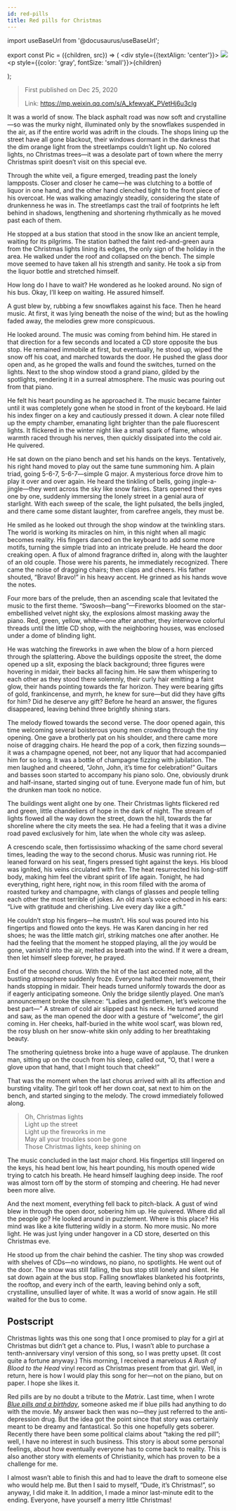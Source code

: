 ```yaml
---
id: red-pills
title: Red pills for Christmas
---
```


import useBaseUrl from '@docusaurus/useBaseUrl';

export const Pic = ({children, src}) => (
    <div style={{textAlign: 'center'}}>
        <img src={src} />
        <p style={{color: 'gray', fontSize: 'small'}}>{children}</p>
    </div>);

> First published on Dec 25, 2020
>
> Link: https://mp.weixin.qq.com/s/A_kfewyaK_PVetHj6u3cIg

It was a world of snow. The black asphalt road was now soft and crystalline—so was the murky night, illuminated only by the snowflakes suspended in the air, as if the entire world was adrift in the clouds. The shops lining up the street have all gone blackout, their windows dormant in the darkness that the dim orange light from the streetlamps couldn’t light up. No colored lights, no Christmas trees—it was a desolate part of town where the merry Christmas spirit doesn’t visit on this special eve.

Through the white veil, a figure emerged, treading past the lonely lampposts. Closer and closer he came—he was clutching to a bottle of liquor in one hand, and the other hand clenched tight to the front piece of his overcoat. He was walking amazingly steadily, considering the state of drunkenness he was in. The streetlamps cast the trail of footprints he left behind in shadows, lengthening and shortening rhythmically as he moved past each of them.

He stopped at a bus station that stood in the snow like an ancient temple, waiting for its pilgrims. The station bathed the faint red-and-green aura from the Christmas lights lining its edges, the only sign of the holiday in the area. He walked under the roof and collapsed on the bench. The simple move seemed to have taken all his strength and sanity. He took a sip from the liquor bottle and stretched himself.

<Pic src="https://mmbiz.qpic.cn/mmbiz_jpg/JGibibkelET6ibuHt44ic2KEfu8MDPj3UYkZMWkZMkicqMzDgtKuRhpdefXniarv1icdmkKAJE6Zd1Mj7uLP6yNMSeo2w/640?wx_fmt=jpeg"></Pic>

How long do I have to wait? He wondered as he looked around. No sign of his bus. Okay, I’ll keep on waiting. He assured himself.

A gust blew by, rubbing a few snowflakes against his face. Then he heard music. At first, it was lying beneath the noise of the wind; but as the howling faded away, the melodies grew more conspicuous.

He looked around. The music was coming from behind him. He stared in that direction for a few seconds and located a CD store opposite the bus stop. He remained immobile at first, but eventually, he stood up, wiped the snow off his coat, and marched towards the door. He pushed the glass door open and, as he groped the walls and found the switches, turned on the lights. Next to the shop window stood a grand piano, gilded by the spotlights, rendering it in a surreal atmosphere. The music was pouring out from that piano.

He felt his heart pounding as he approached it. The music became fainter until it was completely gone when he stood in front of the keyboard. He laid his index finger on a key and cautiously pressed it down. A clear note filled up the empty chamber, emanating light brighter than the pale fluorescent lights. It flickered in the winter night like a small spark of flame, whose warmth raced through his nerves, then quickly dissipated into the cold air. He quivered.

He sat down on the piano bench and set his hands on the keys. Tentatively, his right hand moved to play out the same tune summoning him. A plain triad, going 5-6-7, 5-6-7—simple G major. A mysterious force drove him to play it over and over again. He heard the tinkling of bells, going jingle-a-jingle—they went across the sky like snow fairies. Stars opened their eyes one by one, suddenly immersing the lonely street in a genial aura of starlight. With each sweep of the scale, the light pulsated, the bells jingled, and there came some distant laughter, from carefree angels, they must be.

He smiled as he looked out through the shop window at the twinkling stars. The world is working its miracles on him, in this night when all magic becomes reality. His fingers danced on the keyboard to add some more motifs, turning the simple triad into an intricate prelude. He heard the door creaking open. A flux of almond fragrance drifted in, along with the laughter of an old couple. Those were his parents, he immediately recognized. There came the noise of dragging chairs; then claps and cheers. His father shouted, “Bravo! Bravo!” in his heavy accent. He grinned as his hands wove the notes.

Four more bars of the prelude, then an ascending scale that levitated the music to the first theme. “Swoosh—bang”—Fireworks bloomed on the star-embellished velvet night sky, the explosions almost masking away the piano. Red, green, yellow, white—one after another, they interwove colorful threads until the little CD shop, with the neighboring houses, was enclosed under a dome of blinding light.

<Pic src="https://mmbiz.qpic.cn/mmbiz_jpg/JGibibkelET68HkGibeMTL5FvUuUyPWZA1FxPytfD4EOZYPnJM3tmN95xPIicadA4VE8GsNwhuwe9eO5fIfzKgWbJw/640?wx_fmt=jpeg"></Pic>

He was watching the fireworks in awe when the blow of a horn pierced through the splattering. Above the buildings opposite the street, the dome opened up a slit, exposing the black background; three figures were hovering in midair, their backs all facing him. He saw them whispering to each other as they stood there solemnly, their curly hair emitting a faint glow, their hands pointing towards the far horizon. They were bearing gifts of gold, frankincense, and myrrh, he knew for sure—but did they have gifts for him? Did he deserve any gift? Before he heard an answer, the figures disappeared, leaving behind three brightly shining stars.

The melody flowed towards the second verse. The door opened again, this time welcoming several boisterous young men crowding through the tiny opening. One gave a brotherly pat on his shoulder, and there came more noise of dragging chairs. He heard the pop of a cork, then fizzing sounds—it was a champagne opened, not beer, not any liquor that had accompanied him for so long. It was a bottle of champagne fizzing with jubilation. The men laughed and cheered, “John, John, it’s time for celebration!” Guitars and basses soon started to accompany his piano solo. One, obviously drunk and half-insane, started singing out of tune. Everyone made fun of him, but the drunken man took no notice.

The buildings went alight one by one. Their Christmas lights flickered red and green, little chandeliers of hope in the dark of night. The stream of lights flowed all the way down the street, down the hill, towards the far shoreline where the city meets the sea. He had a feeling that it was a divine road paved exclusively for him, late when the whole city was asleep.

<Pic src="https://mmbiz.qpic.cn/mmbiz_jpg/JGibibkelET68HkGibeMTL5FvUuUyPWZA1Fkkiav2lemhm4otvP05TVZBQAbiarcPBOv29sgSLfl0qhkBJYaMI7nR2g/640?wx_fmt=jpeg"></Pic>

A crescendo scale, then fortississimo whacking of the same chord several times, leading the way to the second chorus. Music was running riot. He leaned forward on his seat, fingers pressed tight against the keys. His blood was ignited, his veins circulated with fire. The heat resurrected his long-stiff body, making him feel the vibrant spirit of life again. Tonight, he had everything, right here, right now, in this room filled with the aroma of roasted turkey and champagne, with clangs of glasses and people telling each other the most terrible of jokes. An old man’s voice echoed in his ears: “Live with gratitude and cherishing. Live every day like a gift.”

He couldn’t stop his fingers—he mustn’t. His soul was poured into his fingertips and flowed onto the keys. He was Karen dancing in her red shoes; he was the little match girl, striking matches one after another. He had the feeling that the moment he stopped playing, all the joy would be gone, vanish’d into the air, melted as breath into the wind. If it were a dream, then let himself sleep forever, he prayed.

End of the second chorus. With the hit of the last accented note, all the bustling atmosphere suddenly froze. Everyone halted their movement, their hands stopping in midair. Their heads turned uniformly towards the door as if eagerly anticipating someone. Only the bridge silently played. One man’s announcement broke the silence: “Ladies and gentlemen, let’s welcome the best part—” A stream of cold air slipped past his neck. He turned around and saw, as the man opened the door with a gesture of “welcome”, the girl coming in. Her cheeks, half-buried in the white wool scarf, was blown red, the rosy blush on her snow-white skin only adding to her breathtaking beauty.

The smothering quietness broke into a huge wave of applause. The drunken man, sitting up on the couch from his sleep, called out, “O, that I were a glove upon that hand, that I might touch that cheek!”

That was the moment when the last chorus arrived with all its affection and bursting vitality. The girl took off her down coat, sat next to him on the bench, and started singing to the melody. The crowd immediately followed along.

> Oh, Christmas lights  
> Light up the street  
> Light up the fireworks in me  
> May all your troubles soon be gone  
> Those Christmas lights, keep shining on

The music concluded in the last major chord. His fingertips still lingered on the keys, his head bent low, his heart pounding, his mouth opened wide trying to catch his breath. He heard himself laughing deep inside. The roof was almost torn off by the storm of stomping and cheering. He had never been more alive.

<Pic src="https://mmbiz.qpic.cn/mmbiz_jpg/JGibibkelET68HkGibeMTL5FvUuUyPWZA1FzjXlVG6giazDbrErmJFMnrnP5vlibLgaiclQ3jM6UD7lxGXU1vBZVNICg/640?wx_fmt=jpeg"></Pic>

And the next moment, everything fell back to pitch-black. A gust of wind blew in through the open door, sobering him up. He quivered. Where did all the people go? He looked around in puzzlement. Where is this place? His mind was like a kite fluttering wildly in a storm. No more music. No more light. He was just lying under hangover in a CD store, deserted on this Christmas eve.

He stood up from the chair behind the cashier. The tiny shop was crowded with shelves of CDs—no windows, no piano, no spotlights. He went out of the door. The snow was still falling, the bus stop still lonely and silent. He sat down again at the bus stop. Falling snowflakes blanketed his footprints, the rooftop, and every inch of the earth, leaving behind only a soft, crystalline, unsullied layer of white. It was a world of snow again. He still waited for the bus to come.

## Postscript

Christmas lights was this one song that I once promised to play for a girl at Christmas but didn’t get a chance to. Plus, I wasn’t able to purchase a tenth-anniversary vinyl version of this song, so I was pretty upset. (It cost quite a fortune anyway.) This morning, I received a marvelous *A Rush of Blood to the Head* vinyl record as Christmas present from that girl. Well, in return, here is how I would play this song for her—not on the piano, but on paper. I hope she likes it.

Red pills are by no doubt a tribute to the *Matrix*. Last time, when I wrote *[Blue pills and a birthday](../Stories/blue-pills)*, someone asked me if blue pills had anything to do with the movie. My answer back then was no—they just referred to the anti-depression drug. But the idea got the point since that story was certainly meant to be dreamy and fantastical. So this one hopefully gets soberer. Recently there have been some political claims about “taking the red pill”; well, I have no interest in such business. This story is about some personal feelings, about how eventually everyone has to come back to reality. This is also another story with elements of Christianity, which has proven to be a challenge for me.

I almost wasn’t able to finish this and had to leave the draft to someone else who would help me. But then I said to myself, “Dude, it’s Christmas!”, so anyway, I did make it. In addition, I made a minor last-minute edit to the ending. Everyone, have yourself a merry little Christmas!
